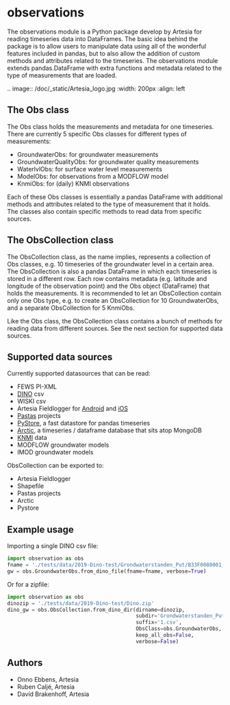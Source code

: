 # observations

The observations module is a Python package develop by Artesia for reading timeseries data into DataFrames. The basic idea behind the package is to allow users to manipulate data using all of the wonderful features included in pandas, but to also allow the addition of custom methods and attributes related to the timeseries. The observations module extends pandas.DataFrame with extra functions and metadata related to the type of measurements that are loaded.

.. image:: /doc/_static/Artesia_logo.jpg
   :width: 200px
   :align: left
   
## The Obs class
The Obs class holds the measurements and metadata for one timeseries. There are currently 5 specific Obs classes for different types of measurements:
- GroundwaterObs: for groundwater measurements
- GroundwaterQualityObs: for groundwater quality measurements
- WaterlvlObs: for surface water level measurements
- ModelObs: for observations from a MODFLOW model
- KnmiObs: for (daily) KNMI observations

Each of these Obs classes is essentially a pandas DataFrame with additional methods and attributes related to the type of measurement that it holds. The classes also contain specific methods to read data from specific sources.

## The ObsCollection class
The ObsCollection class, as the name implies, represents a collection of Obs classes, e.g. 10 timeseries of the groundwater level in a certain area. The ObsCollection is also a pandas DataFrame in which each timeseries is stored in a different row. Each row contains metadata (e.g. latitude and longitude of the observation point) and the Obs object (DataFrame) that holds the measurements. It is recommended to let an ObsCollection contain only one Obs type, e.g. to create an ObsCollection for 10 GroundwaterObs, and a separate ObsCollection for 5 KnmiObs.

Like the Obs class, the ObsCollection class contains a bunch of methods for reading data from different sources. See the next section for supported data sources.

## Supported data sources
Currently supported datasources that can be read:
- FEWS PI-XML
- [DINO](www.dinoloket.nl) csv
- WISKI csv
- Artesia Fieldlogger for [Android](https://play.google.com/store/apps/details?id=nl.artesia.fieldlogger&hl=en) and [iOS](https://apps.apple.com/nl/app/fieldlogger/id924565721)
- [Pastas](https://github.com/pastas/pastas) projects
- [PyStore](https://github.com/ranaroussi/pystore), a fast datastore for pandas timeseries
- [Arctic](https://github.com/man-group/arctic), a timeseries / dataframe database that sits atop MongoDB
- [KNMI](https://www.knmi.nl/kennis-en-datacentrum/achtergrond/data-ophalen-vanuit-een-script) data
- MODFLOW groundwater models
- IMOD groundwater models

ObsCollection can be exported to:
- Artesia Fieldlogger
- Shapefile
- Pastas projects
- Arctic
- Pystore

## Example usage
Importing a single DINO csv file:
```python
import observation as obs
fname = './tests/data/2019-Dino-test/Grondwaterstanden_Put/B33F0080001_1.csv'
gw = obs.GroundwaterObs.from_dino_file(fname=fname, verbose=True)
```

Or for a zipfile:
```python
import observation as obs
dinozip = './tests/data/2019-Dino-test/Dino.zip'
dino_gw = obs.ObsCollection.from_dino_dir(dirname=dinozip,
                                          subdir='Grondwaterstanden_Put',
                                          suffix='1.csv',
                                          ObsClass=obs.GroundwaterObs,
                                          keep_all_obs=False,
                                          verbose=False)
```

## Authors
 - Onno Ebbens, Artesia
 - Ruben Caljé, Artesia
 - Davíd Brakenhoff, Artesia
